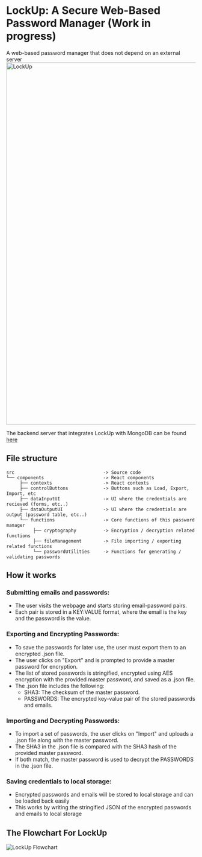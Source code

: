 # **LockUp: A Secure Web-Based Password Manager (Work in progress)**
A web-based password manager that does not depend on an external server
<img width="960" alt="LockUp" src="https://user-images.githubusercontent.com/102342274/219704812-3bd042ce-b242-435c-8010-b292acb47fd3.png">

The backend server that integrates LockUp with MongoDB can be found [here](https://github.com/meeranh/LockUpBackend)

## File structure

```
src                                 -> Source code
└── components                      -> React components
     ├── contexts                   -> React contexts
     ├── controlButtons             -> Buttons such as Load, Export, Import, etc
     ├── dataInputUI                -> UI where the credentials are recieved (forms, etc..)
     ├── dataOutputUI               -> UI where the credentials are output (password table, etc..)
     └── functions                  -> Core functions of this password manager
          ├── cryptography          -> Encryption / decryption related functions
          ├── fileManagement        -> File importing / exporting related functions
          └── passwordUtilities     -> Functions for generating / validating passwords
```

## How it works

### **Submitting emails and passwords:**

* The user visits the webpage and starts storing email-password pairs.
* Each pair is stored in a KEY:VALUE format, where the email is the key and the password is the value.

### **Exporting and Encrypting Passwords:**

* To save the passwords for later use, the user must export them to an encrypted .json file.
* The user clicks on "Export" and is prompted to provide a master password for encryption.
* The list of stored passwords is stringified, encrypted using AES encryption with the provided master password, and saved as a .json file.
* The .json file includes the following:
  * SHA3: The checksum of the master password.
  * PASSWORDS: The encrypted key-value pair of the stored passwords and emails.

### **Importing and Decrypting Passwords:**

* To import a set of passwords, the user clicks on "Import" and uploads a .json file along with the master password.
* The SHA3 in the .json file is compared with the SHA3 hash of the provided master password.
* If both match, the master password is used to decrypt the PASSWORDS in the .json file.

### **Saving credentials to local storage:**

* Encrypted passwords and emails will be stored to local storage and can be loaded back easily
* This works by writing the stringified JSON of the encrypted passwords and emails to local storage

## The Flowchart For LockUp
![LockUp Flowchart](https://user-images.githubusercontent.com/102342274/233109089-6e68e579-eb5d-4432-9d31-73534a894d56.png)

